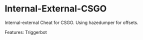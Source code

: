 # Internal-External-CSGO
Internal-external Cheat for CSGO. Using hazedumper for offsets.

Features:
Triggerbot



